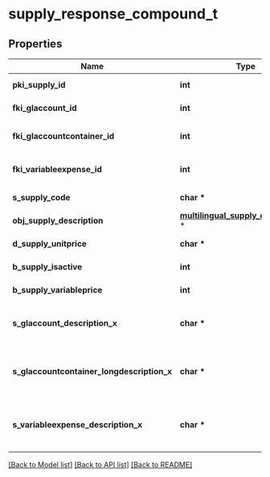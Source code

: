 # supply_response_compound_t

## Properties
Name | Type | Description | Notes
------------ | ------------- | ------------- | -------------
**pki_supply_id** | **int** | The unique ID of the Supply | 
**fki_glaccount_id** | **int** | The unique ID of the Glaccount | [optional] 
**fki_glaccountcontainer_id** | **int** | The unique ID of the Glaccountcontainer | [optional] 
**fki_variableexpense_id** | **int** | The unique ID of the Variableexpense | 
**s_supply_code** | **char \*** | The code of the Supply | 
**obj_supply_description** | [**multilingual_supply_description_t**](multilingual_supply_description.md) \* |  | 
**d_supply_unitprice** | **char \*** | The unit price of the Supply | 
**b_supply_isactive** | **int** | Whether the supply is active or not | 
**b_supply_variableprice** | **int** | Whether if the price is variable | 
**s_glaccount_description_x** | **char \*** | The Description for the Glaccount in the language of the requester | [optional] 
**s_glaccountcontainer_longdescription_x** | **char \*** | The Description for the Glaccountcontainer in the language of the requester | [optional] 
**s_variableexpense_description_x** | **char \*** | The description of the Variableexpense in the language of the requester | [optional] 

[[Back to Model list]](../README.md#documentation-for-models) [[Back to API list]](../README.md#documentation-for-api-endpoints) [[Back to README]](../README.md)



